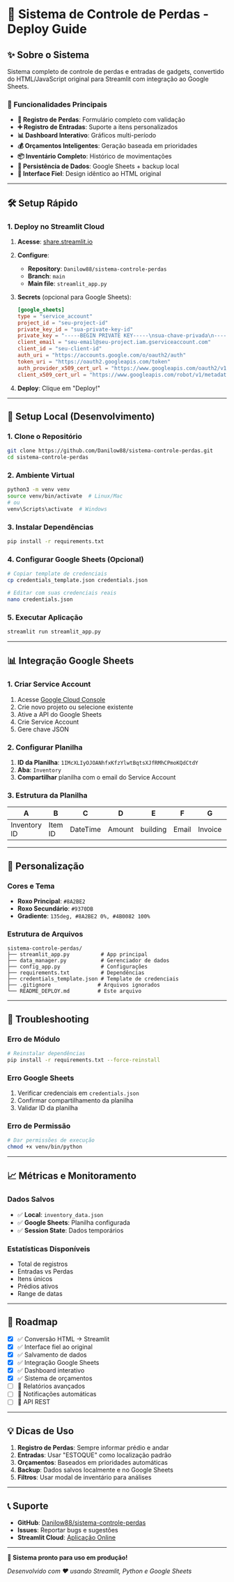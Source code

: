 # 🚀 Sistema de Controle de Perdas - Deploy Guide

## ✨ Sobre o Sistema

Sistema completo de controle de perdas e entradas de gadgets, convertido do HTML/JavaScript original para Streamlit com integração ao Google Sheets.

### 🎯 Funcionalidades Principais

- **📝 Registro de Perdas**: Formulário completo com validação
- **➕ Registro de Entradas**: Suporte a itens personalizados
- **📊 Dashboard Interativo**: Gráficos multi-período
- **💰 Orçamentos Inteligentes**: Geração baseada em prioridades
- **📦 Inventário Completo**: Histórico de movimentações
- **💾 Persistência de Dados**: Google Sheets + backup local
- **🎨 Interface Fiel**: Design idêntico ao HTML original

---

## 🛠️ Setup Rápido

### 1. **Deploy no Streamlit Cloud**

1. **Acesse**: [share.streamlit.io](https://share.streamlit.io)

2. **Configure**:
   - **Repository**: `Danilow88/sistema-controle-perdas`
   - **Branch**: `main`
   - **Main file**: `streamlit_app.py`

3. **Secrets** (opcional para Google Sheets):
   ```toml
   [google_sheets]
   type = "service_account"
   project_id = "seu-project-id"
   private_key_id = "sua-private-key-id"
   private_key = "-----BEGIN PRIVATE KEY-----\nsua-chave-privada\n-----END PRIVATE KEY-----\n"
   client_email = "seu-email@seu-project.iam.gserviceaccount.com"
   client_id = "seu-client-id"
   auth_uri = "https://accounts.google.com/o/oauth2/auth"
   token_uri = "https://oauth2.googleapis.com/token"
   auth_provider_x509_cert_url = "https://www.googleapis.com/oauth2/v1/certs"
   client_x509_cert_url = "https://www.googleapis.com/robot/v1/metadata/x509/seu-email%40seu-project.iam.gserviceaccount.com"
   ```

4. **Deploy**: Clique em "Deploy!"

---

## 🔧 Setup Local (Desenvolvimento)

### 1. **Clone o Repositório**
```bash
git clone https://github.com/Danilow88/sistema-controle-perdas.git
cd sistema-controle-perdas
```

### 2. **Ambiente Virtual**
```bash
python3 -m venv venv
source venv/bin/activate  # Linux/Mac
# ou
venv\Scripts\activate  # Windows
```

### 3. **Instalar Dependências**
```bash
pip install -r requirements.txt
```

### 4. **Configurar Google Sheets** (Opcional)
```bash
# Copiar template de credenciais
cp credentials_template.json credentials.json

# Editar com suas credenciais reais
nano credentials.json
```

### 5. **Executar Aplicação**
```bash
streamlit run streamlit_app.py
```

---

## 📊 Integração Google Sheets

### 1. **Criar Service Account**

1. Acesse [Google Cloud Console](https://console.cloud.google.com/)
2. Crie novo projeto ou selecione existente
3. Ative a API do Google Sheets
4. Crie Service Account
5. Gere chave JSON

### 2. **Configurar Planilha**

1. **ID da Planilha**: `1IMcXLIyOJOANhfxKfzYlwtBqtsXJfRMhCPmoKQdCtdY`
2. **Aba**: `Inventory`
3. **Compartilhar** planilha com o email do Service Account

### 3. **Estrutura da Planilha**

| A | B | C | D | E | F | G | H | I | J | K | L |
|---|---|---|---|---|---|---|---|---|---|---|---|
| Inventory ID | Item ID | DateTime | Amount | building | Email | Invoice | Sku | Andar | Tipod de movimentacao | Fornecedor | Prateleira |

---

## 🎨 Personalização

### **Cores e Tema**
- **Roxo Principal**: `#8A2BE2`
- **Roxo Secundário**: `#9370DB`
- **Gradiente**: `135deg, #8A2BE2 0%, #4B0082 100%`

### **Estrutura de Arquivos**
```
sistema-controle-perdas/
├── streamlit_app.py          # App principal
├── data_manager.py           # Gerenciador de dados
├── config_app.py             # Configurações
├── requirements.txt          # Dependências
├── credentials_template.json # Template de credenciais
├── .gitignore               # Arquivos ignorados
└── README_DEPLOY.md         # Este arquivo
```

---

## 🚨 Troubleshooting

### **Erro de Módulo**
```bash
# Reinstalar dependências
pip install -r requirements.txt --force-reinstall
```

### **Erro Google Sheets**
1. Verificar credenciais em `credentials.json`
2. Confirmar compartilhamento da planilha
3. Validar ID da planilha

### **Erro de Permissão**
```bash
# Dar permissões de execução
chmod +x venv/bin/python
```

---

## 📈 Métricas e Monitoramento

### **Dados Salvos**
- ✅ **Local**: `inventory_data.json`
- ✅ **Google Sheets**: Planilha configurada
- ✅ **Session State**: Dados temporários

### **Estatísticas Disponíveis**
- Total de registros
- Entradas vs Perdas
- Itens únicos
- Prédios ativos
- Range de datas

---

## 🎯 Roadmap

- [x] ✅ Conversão HTML → Streamlit
- [x] ✅ Interface fiel ao original
- [x] ✅ Salvamento de dados
- [x] ✅ Integração Google Sheets
- [x] ✅ Dashboard interativo
- [x] ✅ Sistema de orçamentos
- [ ] 🔄 Relatórios avançados
- [ ] 🔄 Notificações automáticas
- [ ] 🔄 API REST

---

## 💡 Dicas de Uso

1. **Registro de Perdas**: Sempre informar prédio e andar
2. **Entradas**: Usar "ESTOQUE" como localização padrão
3. **Orçamentos**: Baseados em prioridades automáticas
4. **Backup**: Dados salvos localmente e no Google Sheets
5. **Filtros**: Usar modal de inventário para análises

---

## 📞 Suporte

- **GitHub**: [Danilow88/sistema-controle-perdas](https://github.com/Danilow88/sistema-controle-perdas)
- **Issues**: Reportar bugs e sugestões
- **Streamlit Cloud**: [Aplicação Online](https://share.streamlit.io)

---

**🎉 Sistema pronto para uso em produção!**

*Desenvolvido com ❤️ usando Streamlit, Python e Google Sheets*
